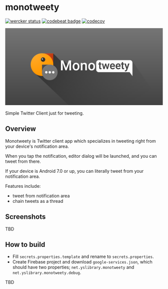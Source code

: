 # monotweety

[![wercker status](https://app.wercker.com/status/438f38b6c6b44b4bf2454413a92c0c03/s/master "wercker status")](https://app.wercker.com/project/byKey/438f38b6c6b44b4bf2454413a92c0c03)
[![codebeat badge](https://codebeat.co/badges/b6b5eaf8-d43c-4cd7-bb74-344a982e2750)](https://codebeat.co/projects/github-com-yshrsmz-monotweety)
[![codecov](https://codecov.io/gh/yshrsmz/monotweety/branch/master/graph/badge.svg)](https://codecov.io/gh/yshrsmz/monotweety)


![header](./assets/header.png)

Simple Twitter Client just for tweeting.

## Overview

Monotweety is Twitter client app which specializes in tweeting right from your device's notification area.

When you tap the notification, editor dialog will be launched, and you can tweet from there.

If your device is Android 7.0 or up, you can literally tweet from your notification area.

Features include:

- tweet from notification area
- chain tweets as a thread 

## Screenshots

TBD



## How to build

- Fill `secrets.properties.template` and rename to `secrets.properties`.
- Create Firebase project and download `google-services.json`, which should have two properties; `net.yslibrary.monotweety` and `net.yslibrary.monotweety.debug`.

TBD